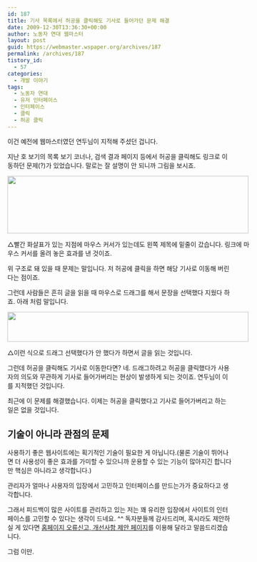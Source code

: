 ```yaml
---
id: 187
title: 기사 목록에서 허공을 클릭해도 기사로 들어가던 문제 해결
date: 2009-12-30T13:36:30+00:00
author: 노동자 연대 웹마스터
layout: post
guid: https://webmaster.wspaper.org/archives/187
permalink: /archives/187
tistory_id:
  - 57
categories:
  - 개발 이야기
tags:
  - 노동자 연대
  - 유저 인터페이스
  - 인터페이스
  - 클릭
  - 허공 클릭
---
```

이건 예전에 웹마스터였던 연두님이 지적해 주셨던 겁니다.

지난 호 보기의 목록 보기 코너나, 검색 결과 페이지 등에서 허공을 클릭해도 링크로 이동하던 문제(?)가 있었습니다. 말로는 잘 설명이 안 되니까 그림을 보시죠.

<div style="width: 550px" class="wp-caption aligncenter">
  <img src="https://webmaster.wspaper.org/wp-content/uploads/1/cfile29.uf.136335484D08473D187B45.jpg" width="540" height="129" alt="" />
  
  <p class="wp-caption-text">
    △빨간 화살표가 있는 지점에 마우스 커서가 있는데도 왼쪽 제목에 밑줄이 갔습니다. 링크에 마우스 커서를 올려 놓은 효과를 낸 것이죠.
  </p>
</div>

위 구조로 돼 있을 때 문제는 말입니다. 저 허공에 클릭을 하면 해당 기사로 이동해 버린다는 점이죠.

그런데 사람들은 흔히 글을 읽을 때 마우스로 드래그를 해서 문장을 선택했다 지웠다 하죠. 아래 처럼 말입니다.

<div style="width: 550px" class="wp-caption aligncenter">
  <img src="https://webmaster.wspaper.org/wp-content/uploads/1/cfile6.uf.122150474D08473D3564DA.jpg" width="540" height="67" alt="" />
  
  <p class="wp-caption-text">
    △이런 식으로 드래그 선택했다가 안 했다가 하면서 글을 읽는 것입니다.
  </p>
</div>

그런데 허공을 클릭해도 기사로 이동한다면? 네. 드래그하려고 허공을 클릭했다가 사용자의 의도와 무관하게 기사로 들어가버리는 현상이 발생하게 되는 것이죠. 연두님이 이를 지적했던 것입니다.

최근에 이 문제를 해결했습니다. 이제는 허공을 클릭했다고 기사로 들어가버리고 하는 일은 없을 것입니다.

## 기술이 아니라 관점의 문제

사용하기 좋은 웹사이트에는 획기적인 기술이 필요한 게 아닙니다.(물론 기술이 뛰어나면 더 사용성이 좋은 효과를 가미할 수 있으니까 운용할 수 있는 기능이 많아지긴 합니다만 핵심은 아니라고 생각합니다.)

관리자가 얼마나 사용자의 입장에서 고민하고 인터페이스를 만드는가가 중요하다고 생각합니다.

그래서 피드백이 많은 사이트를 관리하고 있는 저는 꽤 유리한 입장에서 사이트의 인터페이스를 고민할 수 있다는 생각이 드네요. ^^ 독자분들께 감사드리며, 혹시라도 제안하실 게 있다면 <a href="https://webmaster.wspaper.org/entry/report-and-proposal" target="_blank">홈페이지 오류신고, 개선사항 제안 페이지</a>를 이용해 달라고 말씀드리겠습니다.

그럼 이만.